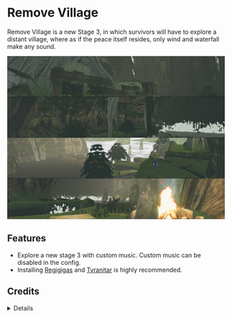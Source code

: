 # Remove Village
Remove Village is a new Stage 3, in which survivors will have to explore a distant village, where as if the peace itself resides, only wind and waterfall make any sound. 

![Example Screenshot](https://raw.githubusercontent.com/viliger2/RoR2_AgateVillage/refs/heads/main/Thunderstore/preview.jpg)
## Features

* Explore a new stage 3 with custom music. Custom music can be disabled in the config.
* Installing [Regigigas](https://thunderstore.io/package/rob_gaming/Regigigas/) and [Tyranitar](https://thunderstore.io/package/rob_gaming/Tyranitar/) is highly recommended.

## Credits
<details>

  * Pretty much entire thing - Pokémon XD: Gale of Darkness, property of Nintendo
  * Additional meshes from WoW, property of Blizzard.
  * Fishing Rod - https://www.thebasemesh.com/asset/fishing-rod
  * Rusted Moss OST: 21 Barrow's Ceiling by sunnydaze - https://www.youtube.com/watch?v=DixDdi5cAyk
  * Rusted Moss OST: 11 Fight! by sunnydaze - https://www.youtube.com/watch?v=-0N113W4zXw
  * Rusted Moss is a pretty cool game, you should check it out!
</details>